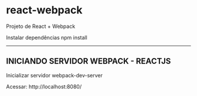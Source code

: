 # react-webpack

Projeto de React + Webpack

Instalar dependências
npm install

------------------------------------
INICIANDO SERVIDOR WEBPACK - REACTJS
------------------------------------
Inicializar servidor
webpack-dev-server

Acessar:
http://localhost:8080/
